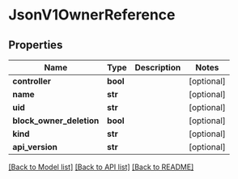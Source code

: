 # JsonV1OwnerReference


## Properties
Name | Type | Description | Notes
------------ | ------------- | ------------- | -------------
**controller** | **bool** |  | [optional] 
**name** | **str** |  | [optional] 
**uid** | **str** |  | [optional] 
**block_owner_deletion** | **bool** |  | [optional] 
**kind** | **str** |  | [optional] 
**api_version** | **str** |  | [optional] 

[[Back to Model list]](../README.md#documentation-for-models) [[Back to API list]](../README.md#documentation-for-api-endpoints) [[Back to README]](../README.md)


